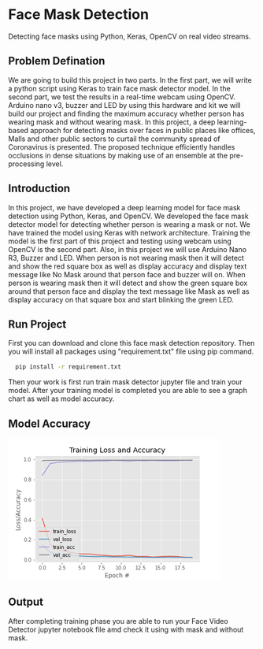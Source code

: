 # Face Mask Detection

Detecting face masks using Python, Keras, OpenCV on real video streams.

## Problem Defination 

We are going to build this project in two parts. In the first part, we will write a python script using Keras to train face mask detector model. In the second part, we test the results in a real-time webcam using OpenCV.
Arduino nano v3, buzzer and LED by using this hardware and kit we will build our project and finding the maximum accuracy whether person has wearing mask and without wearing mask.
In this project, a deep learning-based approach for detecting masks over faces in public places like offices, Malls and other public sectors to curtail the community spread of Coronavirus is presented. The proposed technique efficiently handles occlusions in dense situations by making use of an ensemble at the pre-processing level.

## Introduction

In this project, we have developed a deep learning model for face mask detection using Python, Keras, and OpenCV. We developed the face mask detector model for detecting whether person is wearing a mask or not. We have trained the model using Keras with network architecture. Training the model is the first part of this project and testing using webcam using OpenCV is the second part.
Also, in this project we will use Arduino Nano R3, Buzzer and LED. When person is not wearing mask then it will detect and show the red square box as well as display accuracy and display text message like No Mask around that person face and buzzer will on. When person is wearing mask then it will detect and show the green square box around that person face and display the text message like Mask as well as display accuracy on that square box and start blinking the green LED.

## Run Project

First you can download and clone this face mask detection repository. Then you will install all packages using "requirement.txt" file using pip command.
```bash
  pip install -r requirement.txt
```
Then your work is first run train mask detector jupyter file and train your model. After your training model is completed you are able to see a graph chart as well as model accuracy.

## Model Accuracy
![Screenshot](https://github.com/shankarkarande/Face-Mask-Detection/blob/master/plot.png)

## Output
After completing training phase you are able to run your Face Video Detector jupyter notebook file amd check it using with mask and without mask.

